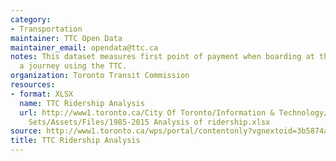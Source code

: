 ```yaml
---
category:
- Transportation
maintainer: TTC Open Data
maintainer_email: opendata@ttc.ca
notes: This dataset measures first point of payment when boarding at the start of
  a journey using the TTC.
organization: Toronto Transit Commission
resources:
- format: XLSX
  name: TTC Ridership Analysis
  url: http://www1.toronto.ca/City Of Toronto/Information & Technology/Open Data/Data
    Sets/Assets/Files/1985-2015 Analysis of ridership.xlsx
source: http://www1.toronto.ca/wps/portal/contentonly?vgnextoid=3b5874a21d6e8410VgnVCM10000071d60f89RCRD&vgnextchannel=1a66e03bb8d1e310VgnVCM10000071d60f89RCRD
title: TTC Ridership Analysis
---
```

